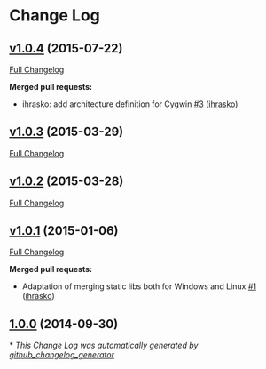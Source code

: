 # Change Log

## [v1.0.4](https://github.com/PCMSolver/pcmsolver/tree/v1.0.4) (2015-07-22)
[Full Changelog](https://github.com/PCMSolver/pcmsolver/compare/v1.0.3...v1.0.4)

**Merged pull requests:**

- ihrasko: add architecture definition for Cygwin [\#3](https://github.com/PCMSolver/pcmsolver/pull/3) ([ihrasko](https://github.com/ihrasko))

## [v1.0.3](https://github.com/PCMSolver/pcmsolver/tree/v1.0.3) (2015-03-29)
[Full Changelog](https://github.com/PCMSolver/pcmsolver/compare/v1.0.2...v1.0.3)

## [v1.0.2](https://github.com/PCMSolver/pcmsolver/tree/v1.0.2) (2015-03-28)
[Full Changelog](https://github.com/PCMSolver/pcmsolver/compare/v1.0.1...v1.0.2)

## [v1.0.1](https://github.com/PCMSolver/pcmsolver/tree/v1.0.1) (2015-01-06)
[Full Changelog](https://github.com/PCMSolver/pcmsolver/compare/1.0.0...v1.0.1)

**Merged pull requests:**

- Adaptation of merging static libs both for Windows and Linux [\#1](https://github.com/PCMSolver/pcmsolver/pull/1) ([ihrasko](https://github.com/ihrasko))

## [1.0.0](https://github.com/PCMSolver/pcmsolver/tree/1.0.0) (2014-09-30)


\* *This Change Log was automatically generated by [github_changelog_generator](https://github.com/skywinder/Github-Changelog-Generator)*
